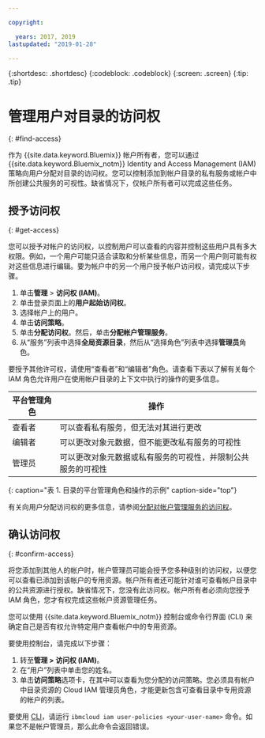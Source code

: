 ```yaml
---

copyright:

  years: 2017, 2019
lastupdated: "2019-01-28"

---
```


{:shortdesc: .shortdesc}
{:codeblock: .codeblock}
{:screen: .screen}
{:tip: .tip}

# 管理用户对目录的访问权
{: #find-access}

作为 {{site.data.keyword.Bluemix}} 帐户所有者，您可以通过 {{site.data.keyword.Bluemix_notm}} Identity and Access Management (IAM) 策略向用户分配对目录的访问权。您可以控制添加到帐户目录的私有服务或帐户中所创建公共服务的可视性。缺省情况下，仅帐户所有者可以完成这些任务。

## 授予访问权
{: #get-access}

您可以授予对帐户的访问权，以控制用户可以查看的内容并控制这些用户具有多大权限。例如，一个用户可能只适合读取和分析某些信息，而另一个用户则可能有权对这些信息进行编辑。要为帐户中的另一个用户授予帐户访问权，请完成以下步骤。

1. 单击**管理** > **访问权 (IAM)**。
2. 单击登录页面上的**用户起始访问权**。
3. 选择帐户上的用户。
4. 单击**访问策略**。
5. 单击**分配访问权**。然后，单击**分配帐户管理服务**。
6. 从“服务”列表中选择**全局资源目录**，然后从“选择角色”列表中选择**管理员**角色。

要授予其他许可权，请使用“查看者”和“编辑者”角色。请查看下表以了解有关每个 IAM 角色允许用户在使用帐户目录的上下文中执行的操作的更多信息。

|平台管理角色 |操作|
|--------------------------|-------------------------------------------------------------------------------------------------------------|
|查看者|可以查看私有服务，但无法对其进行更改|
|编辑者|可以更改对象元数据，但不能更改私有服务的可视性|
|管理员|可以更改对象元数据或私有服务的可视性，并限制公共服务的可视性|
{: caption="表 1. 目录的平台管理角色和操作的示例" caption-side="top"}

有关向用户分配访问权的更多信息，请参阅[分配对帐户管理服务的访问权](/docs/iam?topic=iam-account-services)。

## 确认访问权
{: #confirm-access}

将您添加到其他人的帐户时，帐户管理员可能会授予您多种级别的访问权，以便您可以查看已添加到该帐户的专用资源。帐户所有者还可能针对谁可查看帐户目录中的公共资源进行授权。缺省情况下，您没有此访问权。帐户所有者必须向您授予 IAM 角色，您才有权完成这些帐户资源管理任务。

您可以使用 {{site.data.keyword.Bluemix_notm}} 控制台或命令行界面 (CLI) 来确定自己是否有权允许特定用户查看帐户中的专用资源。

要使用控制台，请完成以下步骤：

  1. 转至**管理 > 访问权 (IAM)**。
  2. 在“用户”列表中单击您的姓名。
  3. 单击**访问策略**选项卡，在其中可以查看为您分配的访问策略。您必须具有帐户中目录资源的 Cloud IAM 管理员角色，才能更新包含可查看目录中专用资源的帐户的列表。


要使用 [ CLI](/docs/cli/reference/ibmcloud?topic=cloud-cli-ibmcloud_commands_iam#ibmcloud_commands_iam)，请运行 `ibmcloud iam user-policies <your-user-name>` 命令。如果您不是帐户管理员，那么此命令会返回错误。
